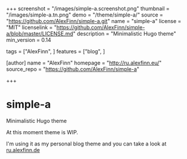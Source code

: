 +++
screenshot = "/images/simple-a.screenshot.png"
thumbnail = "/images/simple-a.tn.png"
demo = "/theme/simple-a/"
source = "https://github.com/AlexFinn/simple-a.git"
name = "simple-a"
license = "MIT"
licenselink = "https://github.com/AlexFinn/simple-a/blob/master/LICENSE.md"
description = "Minimalistic Hugo theme"
min_version = 0.14

tags = ["AlexFinn", ]
features = ["blog", ]

[author]
    name = "AlexFinn"
    homepage = "http://ru.alexfinn.eu/"
    source_repo = "https://github.com/AlexFinn/simple-a"

+++

simple-a
========

Minimalistic Hugo theme

At this moment theme is WIP.

I'm using it as my personal blog theme and you can take a look at [ru.alexfinn.de](http://ru.alexfinn.de)
